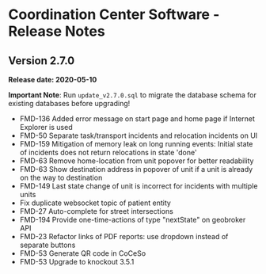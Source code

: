 # Coordination Center Software - Release Notes

## Version 2.7.0

**Release date: 2020-05-10**

**Important Note**: Run `update_v2.7.0.sql` to migrate the database schema for existing databases before upgrading!

* FMD-136 Added error message on start page and home page if Internet Explorer is used
* FMD-50 Separate task/transport incidents and relocation incidents on UI
* FMD-159 Mitigation of memory leak on long running events: Initial state of incidents does not return relocations in state 'done'
* FMD-63 Remove home-location from unit popover for better readability
* FMD-63 Show destination address in popover of unit if a unit is already on the way to destination
* FMD-149 Last state change of unit is incorrect for incidents with multiple units
* Fix duplicate websocket topic of patient entity
* FMD-27 Auto-complete for street intersections
* FMD-194 Provide one-time-actions of type "nextState" on geobroker API
* FMD-23 Refactor links of PDF reports: use dropdown instead of separate buttons
* FMD-53 Generate QR code in CoCeSo
* FMD-53 Upgrade to knockout 3.5.1
